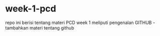 # week-1-pcd
repo ini berisi tentang materi PCD week 1 meliputi pengenalan GITHUB
-tambahkan materi tentang github
